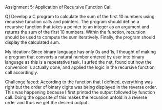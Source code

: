 Assignment 5:  Application of Recursive Function Call

Q] Develop a C program to calculate the sum of the first 10 numbers using recursive function calls and pointers.
   The program should define a recursive function that takes a pointer to an integer as an argument and returns
   the sum of the first 10 numbers. Within the function, recursion should be used to compute the sum iteratively.
   Finally, the program should display the calculated sum.

My ideation: 
Since binary language has only 0s and 1s, I thought of making a program that converts a natural number entered by user into binary language as this is a repeatative task.
I surfed the net, found out how the conversion is actually done, and applied the logic in the recursive function call accordingly.

Challenge faced:
According to the function that I defined, everything was right but the order of binary digits was being displayed in the reverse order. 
This was happening because I first printed the output followed by function call. Doing the opposite of this makes the recursion unfold in a reverse order and thus we get the desired output.
